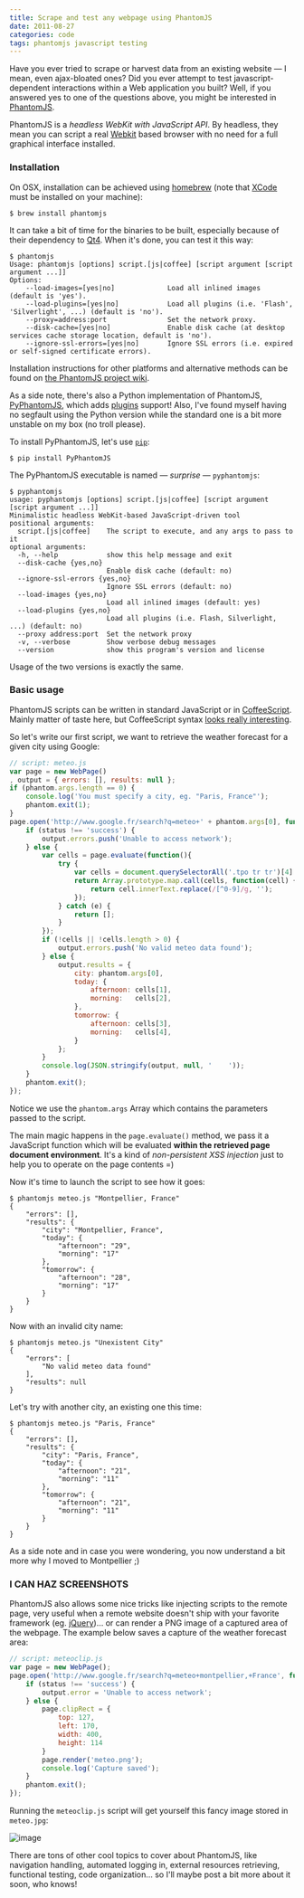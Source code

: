 ```yaml
---
title: Scrape and test any webpage using PhantomJS
date: 2011-08-27
categories: code
tags: phantomjs javascript testing
---
```


Have you ever tried to scrape or harvest data from an existing website —
I mean, even ajax-bloated ones? Did you ever attempt to test
javascript-dependent interactions within a Web application you built?
Well, if you answered yes to one of the questions above, you might be
interested in [PhantomJS](http://phantomjs.org/).

PhantomJS is a *headless WebKit with JavaScript API*. By headless, they
mean you can script a real [Webkit](http://webkit.org/) based browser
with no need for a full graphical interface installed.

### Installation

On OSX, installation can be achieved using
[homebrew](https://github.com/mxcl/homebrew) (note that
[XCode](static/itunes.apple.com/fr/app/xcode/id448457090?mt=12) must be
installed on your machine):

```terminal
$ brew install phantomjs
```

It can take a bit of time for the binaries to be built, especially
because of their dependency to [Qt4](static/qt.nokia.com/products). When
it's done, you can test it this way:

```terminal
$ phantomjs
Usage: phantomjs [options] script.[js|coffee] [script argument [script argument ...]]
Options:
    --load-images=[yes|no]             Load all inlined images (default is 'yes').
    --load-plugins=[yes|no]            Load all plugins (i.e. 'Flash', 'Silverlight', ...) (default is 'no').
    --proxy=address:port               Set the network proxy.
    --disk-cache=[yes|no]              Enable disk cache (at desktop services cache storage location, default is 'no').
    --ignore-ssl-errors=[yes|no]       Ignore SSL errors (i.e. expired or self-signed certificate errors).
```

Installation instructions for other platforms and alternative methods
can be found on [the PhantomJS project
wiki](http://code.google.com/p/phantomjs/wiki/Installation).

As a side note, there's also a Python implementation of PhantomJS,
[PyPhantomJS](http://dev.umaclan.com/projects/pyphantomjs), which adds
[plugins](http://dev.umaclan.com/projects/pyphantomjs/wiki/Plugins)
support! Also, I've found myself having no segfault using the Python
version while the standard one is a bit more unstable on my box (no
troll please).

To install PyPhantomJS, let's use
[`pip`](http://www.pip-installer.org/):

```terminal
$ pip install PyPhantomJS
```

The PyPhantomJS executable is named — *surprise* — `pyphantomjs`:

```terminal
$ pyphantomjs
usage: pyphantomjs [options] script.[js|coffee] [script argument [script argument ...]]
Minimalistic headless WebKit-based JavaScript-driven tool
positional arguments:
  script.[js|coffee]    The script to execute, and any args to pass to it
optional arguments:
  -h, --help            show this help message and exit
  --disk-cache {yes,no}
                        Enable disk cache (default: no)
  --ignore-ssl-errors {yes,no}
                        Ignore SSL errors (default: no)
  --load-images {yes,no}
                        Load all inlined images (default: yes)
  --load-plugins {yes,no}
                        Load all plugins (i.e. Flash, Silverlight, ...) (default: no)
  --proxy address:port  Set the network proxy
  -v, --verbose         Show verbose debug messages
  --version             show this program's version and license
```

Usage of the two versions is exactly the same.

### Basic usage

PhantomJS scripts can be written in standard JavaScript or in
[CoffeeScript](http://jashkenas.github.com/coffee-script/). Mainly
matter of taste here, but CoffeeScript syntax [looks really
interesting](http://robots.thoughtbot.com/post/9251081564/coffeescript-spartan-javascript).

So let's write our first script, we want to retrieve the weather
forecast for a given city using Google:

```js
// script: meteo.js
var page = new WebPage()
, output = { errors: [], results: null };
if (phantom.args.length == 0) {
    console.log('You must specify a city, eg. "Paris, France"');
    phantom.exit(1);
}
page.open('http://www.google.fr/search?q=meteo+' + phantom.args[0], function (status) {
    if (status !== 'success') {
        output.errors.push('Unable to access network');
    } else {
        var cells = page.evaluate(function(){
            try {
                var cells = document.querySelectorAll('.tpo tr tr')[4].querySelectorAll('td');
                return Array.prototype.map.call(cells, function(cell) {
                    return cell.innerText.replace(/[^0-9]/g, '');
                });
            } catch (e) {
                return [];
            }
        });
        if (!cells || !cells.length > 0) {
            output.errors.push('No valid meteo data found');
        } else {
            output.results = {
                city: phantom.args[0],
                today: {
                    afternoon: cells[1],
                    morning:   cells[2],
                },
                tomorrow: {
                    afternoon: cells[3],
                    morning:   cells[4],
                }
            };
        }
        console.log(JSON.stringify(output, null, '    '));
    }
    phantom.exit();
});
```

Notice we use the `phantom.args` Array which contains the parameters
passed to the script.

The main magic happens in the `page.evaluate()` method, we pass it a
JavaScript function which will be evaluated **within the retrieved page
document environment**. It's a kind of *non-persistent XSS injection*
just to help you to operate on the page contents =)

Now it's time to launch the script to see how it goes:

```terminal
$ phantomjs meteo.js "Montpellier, France"
{
    "errors": [],
    "results": {
        "city": "Montpellier, France",
        "today": {
            "afternoon": "29",
            "morning": "17"
        },
        "tomorrow": {
            "afternoon": "28",
            "morning": "17"
        }
    }
}
```

Now with an invalid city name:

```terminal
$ phantomjs meteo.js "Unexistent City"
{
    "errors": [
        "No valid meteo data found"
    ],
    "results": null
}
```

Let's try with another city, an existing one this time:

```terminal
$ phantomjs meteo.js "Paris, France"
{
    "errors": [],
    "results": {
        "city": "Paris, France",
        "today": {
            "afternoon": "21",
            "morning": "11"
        },
        "tomorrow": {
            "afternoon": "21",
            "morning": "11"
        }
    }
}
```

As a side note and in case you were wondering, you now understand a bit
more why I moved to Montpellier ;)

### I CAN HAZ SCREENSHOTS

PhantomJS also allows some nice tricks like injecting scripts to the
remote page, very useful when a remote website doesn't ship with your
favorite framework (eg. [jQuery](http://jquery.com/))… or can render a
PNG image of a captured area of the webpage. The example below saves a
capture of the weather forecast area:

```js
// script: meteoclip.js
var page = new WebPage();
page.open('http://www.google.fr/search?q=meteo+montpellier,+France', function (status) {
    if (status !== 'success') {
        output.error = 'Unable to access network';
    } else {
        page.clipRect = {
            top: 127,
            left: 170,
            width: 400,
            height: 114
        }
        page.render('meteo.png');
        console.log('Capture saved');
    }
    phantom.exit();
});
```

Running the `meteoclip.js` script will get yourself this fancy image
stored in `meteo.jpg`:

![image](http://cl.ly/0w2a050b3x2g170u053A/meteo.png)

There are tons of other cool topics to cover about PhantomJS, like
navigation handling, automated logging in, external resources
retrieving, functional testing, code organization… so I'll maybe post a
bit more about it soon, who knows!
